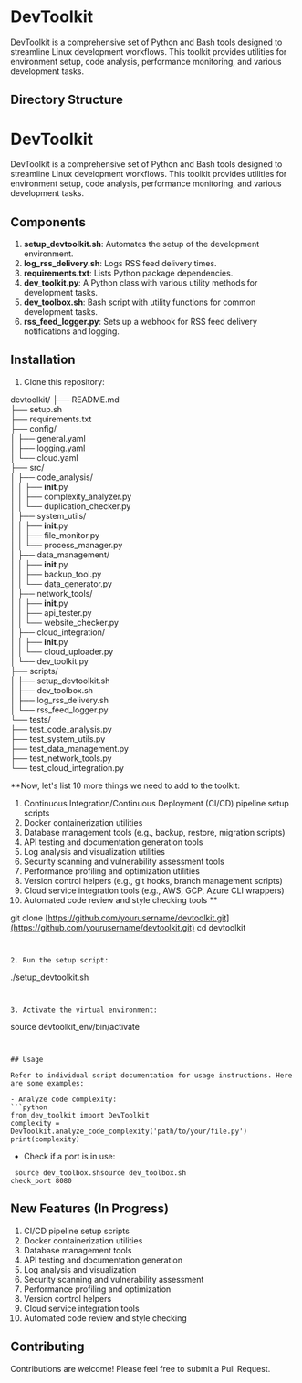 # DevToolkit

DevToolkit is a comprehensive set of Python and Bash tools designed to streamline Linux development workflows. This toolkit provides utilities for environment setup, code analysis, performance monitoring, and various development tasks.

## Directory Structure

# DevToolkit

DevToolkit is a comprehensive set of Python and Bash tools designed to streamline Linux development workflows. This toolkit provides utilities for environment setup, code analysis, performance monitoring, and various development tasks.

## Components

1. **setup_devtoolkit.sh**: Automates the setup of the development environment.
2. **log_rss_delivery.sh**: Logs RSS feed delivery times.
3. **requirements.txt**: Lists Python package dependencies.
4. **dev_toolkit.py**: A Python class with various utility methods for development tasks.
5. **dev_toolbox.sh**: Bash script with utility functions for common development tasks.
6. **rss_feed_logger.py**: Sets up a webhook for RSS feed delivery notifications and logging.

## Installation

1. Clone this repository:





devtoolkit/
├── README.md    
├── setup.sh    
├── requirements.txt    
├── config/    
│   ├── general.yaml    
│   ├── logging.yaml    
│   └── cloud.yaml    
├── src/    
│   ├── code_analysis/    
│   │   ├── __init__.py    
│   │   ├── complexity_analyzer.py    
│   │   └── duplication_checker.py    
│   ├── system_utils/    
│   │   ├── __init__.py    
│   │   ├── file_monitor.py    
│   │   └── process_manager.py    
│   ├── data_management/    
│   │   ├── __init__.py    
│   │   ├── backup_tool.py    
│   │   └── data_generator.py    
│   ├── network_tools/    
│   │   ├── __init__.py    
│   │   ├── api_tester.py    
│   │   └── website_checker.py    
│   ├── cloud_integration/    
│   │   ├── __init__.py    
│   │   └── cloud_uploader.py    
│   └── dev_toolkit.py    
├── scripts/    
│   ├── setup_devtoolkit.sh    
│   ├── dev_toolbox.sh    
│   ├── log_rss_delivery.sh    
│   └── rss_feed_logger.py    
└── tests/    
    ├── test_code_analysis.py    
    ├── test_system_utils.py    
    ├── test_data_management.py    
    ├── test_network_tools.py    
    └── test_cloud_integration.py  


**Now, let's list 10 more things we need to add to the toolkit:

1. Continuous Integration/Continuous Deployment (CI/CD) pipeline setup scripts
2. Docker containerization utilities
3. Database management tools (e.g., backup, restore, migration scripts)
4. API testing and documentation generation tools
5. Log analysis and visualization utilities
5. Security scanning and vulnerability assessment tools
7. Performance profiling and optimization utilities
8. Version control helpers (e.g., git hooks, branch management scripts)
9. Cloud service integration tools (e.g., AWS, GCP, Azure CLI wrappers)
10. Automated code review and style checking tools
**  


git clone [https://github.com/yourusername/devtoolkit.git](https://github.com/yourusername/devtoolkit.git)
cd devtoolkit

```plaintext
 

2. Run the setup script:

```

./setup_devtoolkit.sh

```plaintext
 

3. Activate the virtual environment:

```

source devtoolkit_env/bin/activate

```plaintext
 

## Usage

Refer to individual script documentation for usage instructions. Here are some examples:

- Analyze code complexity:
```python
from dev_toolkit import DevToolkit
complexity = DevToolkit.analyze_code_complexity('path/to/your/file.py')
print(complexity)

```

- Check if a port is in use:

```shellscript
 source dev_toolbox.shsource dev_toolbox.sh
check_port 8080

```

## New Features (In Progress)

1. CI/CD pipeline setup scripts
2. Docker containerization utilities
3. Database management tools
4. API testing and documentation generation
5. Log analysis and visualization
6. Security scanning and vulnerability assessment
7. Performance profiling and optimization
8. Version control helpers
9. Cloud service integration tools
10. Automated code review and style checking


## Contributing

Contributions are welcome! Please feel free to submit a Pull Request.
